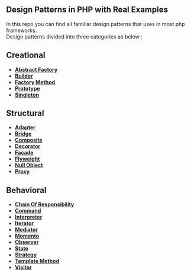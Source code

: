 ## Design Patterns in PHP with Real Examples
In this repo you can find all familiar design patterns that uses in most php frameworks.  
Design patterns divided into three categories as below :

Creational
----------

 - [**Abstract Factory**](https://github.com/ehsangazar/design-patterns-php/blob/master/creational-patterns/abstract-factory.php)
 - [**Builder**](https://github.com/ehsangazar/design-patterns-php/blob/master/creational-patterns/builder.php)
 - [**Factory Method**](https://github.com/ehsangazar/design-patterns-php/blob/master/creational-patterns/factory-method.php)
 - [**Prototype**](https://github.com/ehsangazar/design-patterns-php/blob/master/creational-patterns/prototype.php)
 - [**Singleton**](https://github.com/ehsangazar/design-patterns-php/blob/master/creational-patterns/singleton.php)
 

Structural
----------

 - [**Adapter**](https://github.com/ehsangazar/design-patterns-php/blob/master/structural-patterns/adapter.php)
 - [**Bridge**](https://github.com/ehsangazar/design-patterns-php/blob/master/structural-patterns/bridge.php)
 - [**Composite**](https://github.com/ehsangazar/design-patterns-php/blob/master/structural-patterns/composite.php)
 - [**Decorator**](https://github.com/ehsangazar/design-patterns-php/blob/master/structural-patterns/decorator.php)
 - [**Facade**](https://github.com/ehsangazar/design-patterns-php/blob/master/structural-patterns/facade.php)
 - [**Flyweight**](https://github.com/ehsangazar/design-patterns-php/blob/master/structural-patterns/flyweight.php)
 - [**Null Object**](https://github.com/ehsangazar/design-patterns-php/blob/master/structural-patterns/null_object.php)
 - [**Proxy**](https://github.com/ehsangazar/design-patterns-php/blob/master/structural-patterns/proxy.php)

Behavioral
----------

 - [**Chain Of Responsibility**](https://github.com/ehsangazar/design-patterns-php/blob/master/behavioral-patterns/chain-of-responsibility.php)
 - [**Command**](https://github.com/ehsangazar/design-patterns-php/blob/master/behavioral-patterns/command.php)
 - [**Interpreter**](https://github.com/ehsangazar/design-patterns-php/blob/master/behavioral-patterns/interpreter.php)
 - [**Iterator**](https://github.com/ehsangazar/design-patterns-php/blob/master/behavioral-patterns/iterator.php)
 - [**Mediator**](https://github.com/ehsangazar/design-patterns-php/blob/master/behavioral-patterns/mediator.php)
 - [**Momento**](https://github.com/ehsangazar/design-patterns-php/blob/master/behavioral-patterns/momento.php)
 - [**Observer**](https://github.com/ehsangazar/design-patterns-php/blob/master/behavioral-patterns/observer.php)
 - [**State**](https://github.com/ehsangazar/design-patterns-php/blob/master/behavioral-patterns/state.php)
 - [**Strategy**](https://github.com/ehsangazar/design-patterns-php/blob/master/behavioral-patterns/strategy.php)
 - [**Template Method**](https://github.com/ehsangazar/design-patterns-php/blob/master/behavioral-patterns/template-method.php)
 - [**Visitor**](https://github.com/ehsangazar/design-patterns-php/blob/master/behavioral-patterns/visitor.php)
